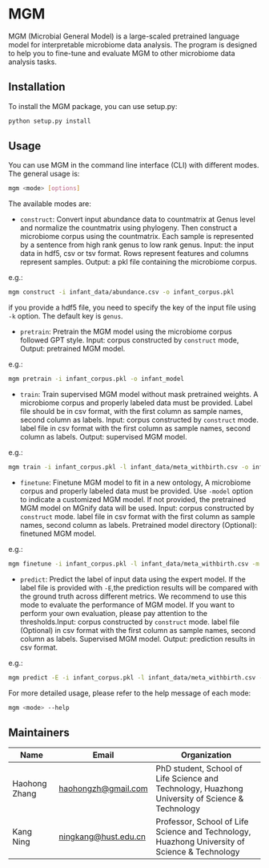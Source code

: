 # MGM

MGM (Microbial General Model) is a large-scaled pretrained language model for interpretable microbiome data analysis. The program is designed to help you to fine-tune and evaluate MGM to other microbiome data analysis tasks.

## Installation

To install the MGM package, you can use setup.py:

```bash
python setup.py install
```

## Usage

You can use MGM in the command line interface (CLI) with different modes. The general usage is:

```bash
mgm <mode> [options]
```

The available modes are:

- `construct`: Convert input abundance data to countmatrix at Genus level and normalize the countmatrix using phylogeny. Then construct a microbiome corpus using the countmatrix. Each sample is represented by a sentence from high rank genus to low rank genus. Input: the input data in hdf5, csv or tsv format. Rows represent features and columns represent samples. Output: a pkl file containing the microbiome corpus.

e.g.:

```bash
mgm construct -i infant_data/abundance.csv -o infant_corpus.pkl
```
if you provide a hdf5 file, you need to specify the key of the input file using `-k` option. The default key is `genus`.

- `pretrain`: Pretrain the MGM model using the microbiome corpus followed GPT style. Input: corpus constructed by `construct` mode, Output: pretrained MGM model.

e.g.:

```bash
mgm pretrain -i infant_corpus.pkl -o infant_model
```

- `train`: Train supervised MGM model without mask pretrained weights. A microbiome corpus and properly labeled data must be provided. Label file should be in csv format, with the first column as sample names, second column as labels. Input: corpus constructed by `construct` mode. label file in csv format with the first column as sample names, second column as labels. Output: supervised MGM model.

e.g.:

```bash
mgm train -i infant_corpus.pkl -l infant_data/meta_withbirth.csv -o infant_model_clf
```

- `finetune`: Finetune MGM model to fit in a new ontology, A microbiome corpus and properly labeled data must be provided. Use `-model` option to indicate a customized MGM model. If not provided, the pretrained MGM model on MGnify data will be used. Input: corpus constructed by `construct` mode. label file in csv format with the first column as sample names, second column as labels. Pretrained model directory (Optional): finetuned MGM model.

e.g.:

```bash
mgm finetune -i infant_corpus.pkl -l infant_data/meta_withbirth.csv -m infant_model -o infant_model_clf_finetune
```

- `predict`: Predict the label of input data using the expert model. If the label file is provided with `-E`,the prediction results will be compared with the ground truth across different metrics. We recommend to use this mode to evaluate the performance of MGM model. If you want to perform your own evaluation, please pay attention to the thresholds.Input: corpus constructed by `construct` mode. label file (Optional) in csv format with the first column as sample names, second column as labels. Supervised MGM model. Output: prediction results in csv format.
  
e.g.:

```bash
mgm predict -E -i infant_corpus.pkl -l infant_data/meta_withbirth.csv -m infant_model_clf -o infant_prediction.csv
```

For more detailed usage, please refer to the help message of each mode:

```bash
mgm <mode> --help
```

## Maintainers
| Name | Email | Organization |
| ---- | ----- | ------------ |
|Haohong Zhang|[haohongzh@gmail.com](mailto:haohongzh@gmail.com)|PhD student, School of Life Science and Technology, Huazhong University of Science & Technology|
|Kang Ning  | [ningkang@hust.edu.cn](mailto:ningkang@hust.edu.cn)       | Professor, School of Life Science and Technology, Huazhong University of Science & Technology |

